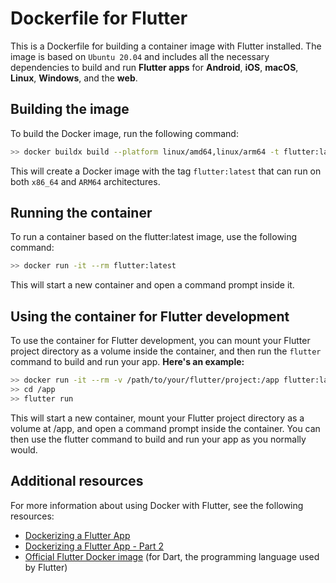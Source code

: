 # Dockerfile for Flutter

This is a Dockerfile for building a container image with Flutter installed. The image is based on `Ubuntu 20.04` and includes all the necessary dependencies to build and run **Flutter apps** for **Android**, **iOS**, **macOS**, **Linux**, **Windows**, and the **web**.

## Building the image

To build the Docker image, run the following command:

```sh
>> docker buildx build --platform linux/amd64,linux/arm64 -t flutter:latest .
```

This will create a Docker image with the tag `flutter:latest` that can run on both `x86_64` and `ARM64` architectures.


## Running the container
To run a container based on the flutter:latest image, use the following command:

```bash
>> docker run -it --rm flutter:latest
```

This will start a new container and open a command prompt inside it.

## Using the container for Flutter development

To use the container for Flutter development, you can mount your Flutter project directory as a volume inside the container, and then run the `flutter` command to build and run your app. 
**Here's an example:**

```bash
>> docker run -it --rm -v /path/to/your/flutter/project:/app flutter:latest bash
>> cd /app
>> flutter run
```

This will start a new container, mount your Flutter project directory as a volume at /app, and open a command prompt inside the container. You can then use the flutter command to build and run your app as you normally would.

## Additional resources

For more information about using Docker with Flutter, see the following resources:

- [Dockerizing a Flutter App](https://www.freecodecamp.org/news/dockerizing-a-flutter-app/)
- [Dockerizing a Flutter App - Part 2](https://www.freecodecamp.org/news/dockerizing-a-flutter-app-part-2/)
- [Official Flutter Docker image](https://hub.docker.com/r/google/dart) (for Dart, the programming language used by Flutter)




